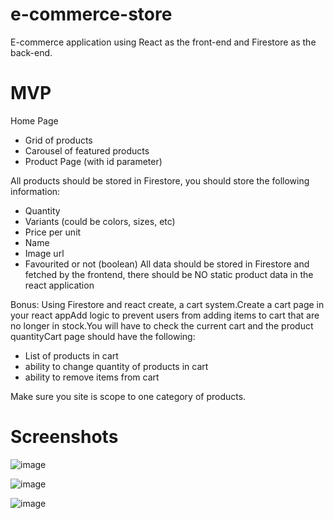 # e-commerce-store

E-commerce application using React as the front-end and Firestore as the back-end.

# MVP

Home Page
- Grid of products
- Carousel of featured products
- Product Page (with id parameter)

All products should be stored in Firestore, you should store the following information:
- Quantity
- Variants (could be colors, sizes, etc)
- Price per unit
- Name
- Image url
- Favourited or not (boolean)
All data should be stored in Firestore and fetched by the frontend, there should be NO static product data in the react application

Bonus: 
Using Firestore and react create, a cart system.Create a cart page in your react appAdd logic to prevent users from adding items to cart that are no longer in stock.You will have to check the current cart and the product quantityCart page should have the following:

- List of products in cart
- ability to change quantity of products in cart
- ability to remove items from cart

Make sure you site is scope to one category of products.

# Screenshots

![image](https://user-images.githubusercontent.com/100544932/163945423-8d248141-77a4-4c6d-87b2-ffc00fac4894.png)

![image](https://user-images.githubusercontent.com/100544932/163945476-97a3a1f3-bb8a-4406-9a3f-8be707a1d2d2.png)

![image](https://user-images.githubusercontent.com/100544932/163945534-48a81a1c-3817-41b7-b3b6-0efc30955e16.png)



